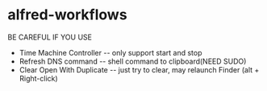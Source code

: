 # alfred-workflows
BE CAREFUL IF YOU USE

- Time Machine Controller
-- only support start and stop
- Refresh DNS command
-- shell command to clipboard(NEED SUDO)
- Clear Open With Duplicate
-- just try to clear, may relaunch Finder (alt + Right-click)